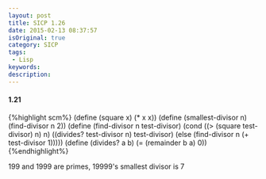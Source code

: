 ```yaml
---
layout: post
title: SICP 1.26
date: 2015-02-13 08:37:57
isOriginal: true
category: SICP
tags:
 - Lisp
keywords: 
description: 
---
```


#### 1.21
{%highlight  scm%}
(define (square x) (* x x))
(define (smallest-divisor n) (find-divisor n 2))
(define (find-divisor n test-divisor)
  (cond ((> (square test-divisor) n) n)
        ((divides? test-divisor n) test-divisor)
        (else (find-divisor n (+ test-divisor 1)))))
(define (divides? a b) (= (remainder b a) 0))
{%endhighlight%}

199 and 1999 are primes, 19999's smallest divisor is 7
